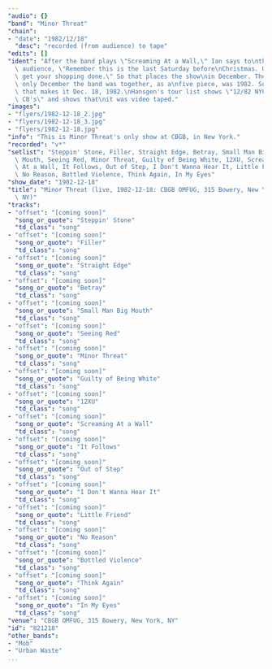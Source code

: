 ```yaml
---
"audio": {}
"band": "Minor Threat"
"chain":
- "date": "1982/12/18"
  "desc": "recorded (from audience) to tape"
"edits": []
"ident": "After the band plays \"Screaming At a Wall,\" Ian says to\nthe\
  \ audience, \"Remember this is the last Saturday before\nChristmas. Go\
  \ get your shopping done.\" So that places the show\nin December. The\
  \ only December the band was together, as a\nfive piece, was 1982. So\
  \ that makes it Dec. 18, 1982.\nHansgen's tour list shows \"12/82 NYC\
  \ CB's\" and shows that\nit was video taped."
"images":
- "flyers/1982-12-18_2.jpg"
- "flyers/1982-12-18_3.jpg"
- "flyers/1982-12-18.jpg"
"info": "This is Minor Threat's only show at CBGB, in New York."
"recorded": "v*"
"setlist": "Steppin' Stone, Filler, Straight Edge, Betray, Small Man Big\
  \ Mouth, Seeing Red, Minor Threat, Guilty of Being White, 12XU, Screaming\
  \ At a Wall, It Follows, Out of Step, I Don't Wanna Hear It, Little Friend,\
  \ No Reason, Bottled Violence, Think Again, In My Eyes"
"show_date": "1982-12-18"
"title": "Minor Threat (live, 1982-12-18: CBGB OMFUG, 315 Bowery, New York,\
  \ NY)"
"tracks":
- "offset": "[coming soon]"
  "song_or_quote": "Steppin' Stone"
  "td_class": "song"
- "offset": "[coming soon]"
  "song_or_quote": "Filler"
  "td_class": "song"
- "offset": "[coming soon]"
  "song_or_quote": "Straight Edge"
  "td_class": "song"
- "offset": "[coming soon]"
  "song_or_quote": "Betray"
  "td_class": "song"
- "offset": "[coming soon]"
  "song_or_quote": "Small Man Big Mouth"
  "td_class": "song"
- "offset": "[coming soon]"
  "song_or_quote": "Seeing Red"
  "td_class": "song"
- "offset": "[coming soon]"
  "song_or_quote": "Minor Threat"
  "td_class": "song"
- "offset": "[coming soon]"
  "song_or_quote": "Guilty of Being White"
  "td_class": "song"
- "offset": "[coming soon]"
  "song_or_quote": "12XU"
  "td_class": "song"
- "offset": "[coming soon]"
  "song_or_quote": "Screaming At a Wall"
  "td_class": "song"
- "offset": "[coming soon]"
  "song_or_quote": "It Follows"
  "td_class": "song"
- "offset": "[coming soon]"
  "song_or_quote": "Out of Step"
  "td_class": "song"
- "offset": "[coming soon]"
  "song_or_quote": "I Don't Wanna Hear It"
  "td_class": "song"
- "offset": "[coming soon]"
  "song_or_quote": "Little Friend"
  "td_class": "song"
- "offset": "[coming soon]"
  "song_or_quote": "No Reason"
  "td_class": "song"
- "offset": "[coming soon]"
  "song_or_quote": "Bottled Violence"
  "td_class": "song"
- "offset": "[coming soon]"
  "song_or_quote": "Think Again"
  "td_class": "song"
- "offset": "[coming soon]"
  "song_or_quote": "In My Eyes"
  "td_class": "song"
"venue": "CBGB OMFUG, 315 Bowery, New York, NY"
"id": "821218"
"other_bands":
- "Mob"
- "Urban Waste"
...
```

